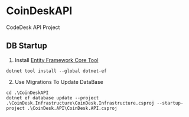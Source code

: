 # CoinDeskAPI
CodeDesk API Project 


## DB Startup
1. Install [Entity Framework Core Tool]("https://learn.microsoft.com/zh-tw/ef/core/cli/dotnet#installing-the-tools")
```
dotnet tool install --global dotnet-ef
```
2. Use Migrations To Update DataBase
```
cd .\CoinDeskAPI
dotnet ef database update --project .\CoinDesk.Infrastructure\CoinDesk.Infrastructure.csproj --startup-project .\CoinDesk.API\CoinDesk.API.csproj
```

